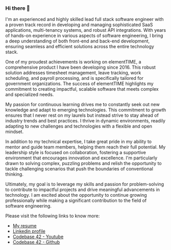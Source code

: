 ### Hi there 👋

I'm an experienced and highly skilled lead full stack software engineer with a proven track record in developing and managing sophisticated SaaS applications, multi-tenancy systems, and robust API integrations. With years of hands-on experience in various aspects of software engineering, I bring a deep understanding of both front-end and back-end development, ensuring seamless and efficient solutions across the entire technology stack.

One of my proudest achievements is working on elementTIME, a comprehensive product I have been developing since 2016. This robust solution addresses timesheet management, leave tracking, work scheduling, and payroll processing, and is specifically tailored for government organizations. The success of elementTIME highlights my commitment to creating impactful, scalable software that meets complex and specialized needs.

My passion for continuous learning drives me to constantly seek out new knowledge and adapt to emerging technologies. This commitment to growth ensures that I never rest on my laurels but instead strive to stay ahead of industry trends and best practices. I thrive in dynamic environments, readily adapting to new challenges and technologies with a flexible and open mindset.

In addition to my technical expertise, I take great pride in my ability to mentor and guide team members, helping them reach their full potential. My leadership style is focused on collaboration, fostering a supportive environment that encourages innovation and excellence. I'm particularly drawn to solving complex, puzzling problems and relish the opportunity to tackle challenging scenarios that push the boundaries of conventional thinking.

Ultimately, my goal is to leverage my skills and passion for problem-solving to contribute to impactful projects and drive meaningful advancements in technology. I am excited about the opportunity to continue growing professionally while making a significant contribution to the field of software engineering.

Please visit the following links to know more:  
* [My resume](https://leocello.github.io/resume)  
* [Linkedin profile](https://linkedin.com/in/leocello)
* [Codebase 42 - Youtube](https://www.youtube.com/@codebase42 (pt_BR))
* [Codebase 42 - Github](https://github.com/codebase-42 (pt_BR))

<!--
**leocello/leocello** is a ✨ _special_ ✨ repository because its `README.md` (this file) appears on your GitHub profile.

Here are some ideas to get you started:

- 🔭 I’m currently working on ...
- 🌱 I’m currently learning ...
- 👯 I’m looking to collaborate on ...
- 🤔 I’m looking for help with ...
- 💬 Ask me about ...
- 📫 How to reach me: ...
- 😄 Pronouns: ...
- ⚡ Fun fact: ...
-->
